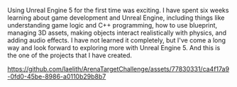 Using Unreal Engine 5 for the first time was exciting. I have spent six weeks learning about game development and Unreal Engine, including things like understanding game logic and C++ programming, how to use blueprint, managing 3D assets, making objects interact realistically with physics, and adding audio effects. I have not learned it completely, but I've come a long way and look forward to exploring more with Unreal Engine 5. And this is the one of the projects that I have created.






https://github.com/laelith/ArenaTargetChallenge/assets/77830331/ca4f17a9-0fd0-45be-8986-a0110b29b8b7

